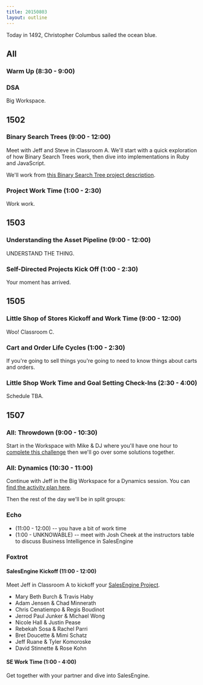 ```yaml
---
title: 20150803
layout: outline
---
```


Today in 1492, Christopher Columbus sailed the ocean blue.

## All

### Warm Up (8:30 - 9:00)

### DSA

Big Workspace.


## 1502

### Binary Search Trees (9:00 - 12:00)

Meet with Jeff and Steve in Classroom A. We'll start with a quick exploration
of how Binary Search Trees work, then dive into implementations in Ruby and JavaScript.

We'll work from [this Binary Search Tree  project description](https://github.com/JumpstartLab/curriculum/blob/master/source/projects/binary_search_tree.markdown).

### Project Work Time (1:00 - 2:30)

Work work.

## 1503

### Understanding the Asset Pipeline (9:00 - 12:00)

UNDERSTAND THE THING.

### Self-Directed Projects Kick Off (1:00 - 2:30)

Your moment has arrived.


## 1505

### Little Shop of Stores Kickoff and Work Time (9:00 - 12:00)

Woo! Classroom C.

### Cart and Order Life Cycles (1:00 - 2:30)

If you're going to sell things you're going to need to know things about
carts and orders.

### Little Shop Work Time and Goal Setting Check-Ins (2:30 - 4:00)

Schedule TBA.


## 1507

### All: Throwdown (9:00 - 10:30)

Start in the Workspace with Mike & DJ where you'll have one hour to
[complete this challenge]() then we'll go over some solutions together.

### All: Dynamics (10:30 - 11:00)

Continue with Jeff in the Big Workspace for a Dynamics session. You can
[find the activity plan here]().

Then the rest of the day we'll be in split groups:

### Echo

* (11:00 - 12:00) -- you have a bit of work time
* (1:00 - UNKNOWABLE) -- meet with Josh Cheek at the instructors table to discuss
Business Intelligence in SalesEngine

### Foxtrot

#### SalesEngine Kickoff (11:00 - 12:00)

Meet Jeff in Classroom A to kickoff your [SalesEngine Project](https://github.com/turingschool/curriculum/blob/master/source/projects/sales_engine.markdown).

* Mary Beth Burch & Travis Haby
* Adam Jensen & Chad Minnerath
* Chris Cenatiempo & Regis Boudinot
* Jerrod Paul Junker & Michael Wong
* Nicole Hall & Justin Pease
* Rebekah Sosa & Rachel Parri
* Bret Doucette & Mimi Schatz
* Jeff Ruane & Tyler Komoroske
* David Stinnette & Rose Kohn

#### SE Work Time (1:00 - 4:00)

Get together with your partner and dive into SalesEngine.

